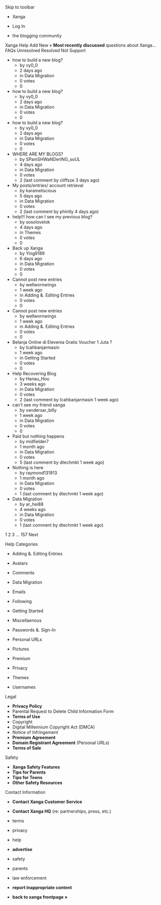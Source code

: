 Skip to toolbar

*   Xanga

*   Log In

*   the blogging community

Xanga Help Add New » **Most recently discussed** questions about Xanga… FAQs Unresolved Resolved Not Support

*   how to build a new blog?
    *   by vy0\_0
    *   2 days ago
    *   in Data Migration
    *   0 votes
    *   0
*   how to build a new blog?
    *   by vy0\_0
    *   2 days ago
    *   in Data Migration
    *   0 votes
    *   0
*   how to build a new blog?
    *   by vy0\_0
    *   2 days ago
    *   in Data Migration
    *   0 votes
    *   0
*   WHERE ARE MY BLOGS?
    *   by SPaniSHWaNDerING\_soUL
    *   4 days ago
    *   in Data Migration
    *   0 votes
    *   2 (last comment by cliffsze 3 days ago)
*   My posts/entries/ account retrieval
    *   by karameliscious
    *   5 days ago
    *   in Data Migration
    *   0 votes
    *   2 (last comment by phintly 4 days ago)
*   help!!! how can I see my previous blog?
    *   by sosolovelok
    *   4 days ago
    *   in Themes
    *   0 votes
    *   0
*   Back up Xanga
    *   by Ying9189
    *   6 days ago
    *   in Data Migration
    *   0 votes
    *   0
*   Cannot post new entries
    *   by wellwornwings
    *   1 week ago
    *   in Adding &. Editing Entries
    *   0 votes
    *   0
*   Cannot post new entries
    *   by wellwornwings
    *   1 week ago
    *   in Adding &. Editing Entries
    *   0 votes
    *   0
*   Belanja Online di Elevenia Gratis Voucher 1 Juta ?
    *   by Icahbanjarmasin
    *   1 week ago
    *   in Getting Started
    *   0 votes
    *   0
*   Help Recovering Blog
    *   by Hanau\_Hou
    *   3 weeks ago
    *   in Data Migration
    *   0 votes
    *   2 (last comment by Icahbanjarmasin 1 week ago)
*   can't see my friend xanga
    *   by vandersar\_billy
    *   1 week ago
    *   in Data Migration
    *   0 votes
    *   0
*   Paid but nothing happens
    *   by midfielder7
    *   1 month ago
    *   in Data Migration
    *   0 votes
    *   5 (last comment by dtechmkt 1 week ago)
*   Nothing is here
    *   by raymond131913
    *   1 month ago
    *   in Data Migration
    *   0 votes
    *   1 (last comment by dtechmkt 1 week ago)
*   Data Migration
    *   by ar\_hei88
    *   4 weeks ago
    *   in Data Migration
    *   0 votes
    *   1 (last comment by dtechmkt 1 week ago)

1 2 3 ... 157 Next

Help Categories

*   Adding &. Editing Entries
*   Avatars
*   Comments
*   Data Migration
*   Emails
*   Following
*   Getting Started
*   Miscellaenous

*   Passwords &. Sign-In
*   Personal URLs
*   Pictures
*   Premium
*   Privacy
*   Themes
*   Usernames

Legal

*   **Privacy Policy**
*   Parental Request to Delete Child Information Form
*   **Terms of Use**
*   Copyright
*   Digital Millennium Copyright Act (DMCA)
*   Notice of Infringement
*   **Premium Agreement**
*   **Domain Registrant Agreement** (Personal URLs)
*   **Terms of Sale**

Safety

*   **Xanga Safety Features**
*   **Tips for Parents**
*   **Tips for Teens**
*   **Other Safety Resources**

Contact Information

*   **Contact Xanga Customer Service**
*   **Contact Xanga HQ** (re: partnerships, press, etc.)

*   terms
*   privacy
*   help
*   **advertise**

*   safety
*   parents
*   law enforcement
*   **report inappropriate content**

*   **back to xanga frontpage »**